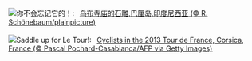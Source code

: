 ![](https://www.bing.com/th?id=OHR.UbudBali_ZH-CN4891348277_UHD.jpg&w=1000)你不会忘记它的！:&nbsp;&ensp;[乌布寺庙的石雕,巴厘岛,印度尼西亚 (© R. Schönebaum/plainpicture)](https://www.bing.com/th?id=OHR.UbudBali_ZH-CN4891348277_UHD.jpg)
<br><br/>
![](https://www.bing.com/th?id=OHR.TourCorsica_EN-US3437831281_UHD.jpg&w=1000)Saddle up for Le Tour!:&nbsp;&ensp;[Cyclists in the 2013 Tour de France, Corsica, France (© Pascal Pochard-Casabianca/AFP via Getty Images)](https://www.bing.com/th?id=OHR.TourCorsica_EN-US3437831281_UHD.jpg)
<br><br/>
